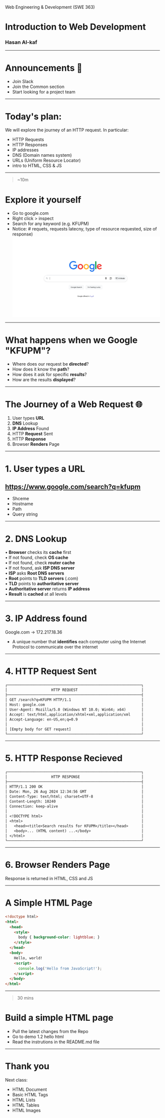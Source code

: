 

Web Engineering & Development (SWE 363) 
# Introduction to Web Development  
### Hasan Al-kaf
---

<!-- 

Goal: Give introduction to some important concepts.
- Ip addresses
- DNS
- URLs
- HTTP
- HTML, CSS & JS 

How: Give them the whole journey from a request until a response 

Practical: Let them investigate the request <> response journey themselves 

Subgoals: Join Slack, Notice BB, Start looking for groups.  
 
-->

# Announcements 📣

- Join Slack
- Join the Common section 
- Start looking for a project team 


---

# Today's plan: 

We will explore the journey of an HTTP request. In particular: 

- HTTP Requests
- HTTP Responses
- IP addresses
- DNS (Domain names system)
- URLs (Uniform Resource Locator)
- intro to HTML, CSS & JS


---

<!-- _class: activity -->

>~10m
# Explore it yourself 
- Go to google.com
- Right click > inspect 
- Search for any keyword (e.g. KFUPM)
- Notice: # requets, requests latecny, type of resource requested, size of response)
![bg right](./img/google.png)


---

# What happens when we Google "KFUPM"? 
- Where does our request be **directed**?
- How does it know the **path**?
- How does it ask for specific **results**?
- How are the results **displayed**?
---

<!-- NEEDS VIZ -->

# The Journey of a Web Request 🌐

1. User types **URL**
2. **DNS** Lookup
3. **IP Address** Found
5. HTTP **Request** Sent
7. HTTP **Response**
8. Browser **Renders** Page

---

<!-- Explain each part  -->

# 1. User types a URL 
## https://www.google.com/search?q=kfupm

- Shceme
- Hostname
- Path
- Query string


---

# 2. DNS Lookup

• **Browser** checks its **cache** first  
• If not found, check **OS cache**  
• If not found, check **router cache**  
• If not found, ask **ISP DNS server**  
• **ISP** asks **Root DNS servers**  
• **Root** points to **TLD servers** (.com)  
• **TLD** points to **authoritative server**  
• **Authoritative server** returns **IP address**  
• **Result** is **cached** at all levels  


---

# 3. IP Address found 

Google.com -> 172.217.18.36

- A unique number that **identifies** each computer using the Internet Protocol to communicate over the internet


---

# 4. HTTP Request Sent 
```
┌─────────────────────────────────────────────────────────────┐
│                    HTTP REQUEST                             │
├─────────────────────────────────────────────────────────────┤
│ GET /search?q=KFUPM HTTP/1.1                                │
│ Host: google.com                                            │
│ User-Agent: Mozilla/5.0 (Windows NT 10.0; Win64; x64)       │
│ Accept: text/html,application/xhtml+xml,application/xml     │
│ Accept-Language: en-US,en;q=0.9                             │
│                                                             │
│ [Empty body for GET request]                                │
└─────────────────────────────────────────────────────────────┘
```

---

# 5. HTTP Response Recieved


```
┌─────────────────────────────────────────────────────────────┐
│                    HTTP RESPONSE                            │
├─────────────────────────────────────────────────────────────┤
│ HTTP/1.1 200 OK                                             │
│ Date: Mon, 26 Aug 2024 12:34:56 GMT                         │
│ Content-Type: text/html; charset=UTF-8                      │
│ Content-Length: 10240                                       │
│ Connection: keep-alive                                      │
│                                                             │
│ <!DOCTYPE html>                                             │
│ <html>                                                      │
│   <head><title>Search results for KFUPM</title></head>      │
│   <body>... (HTML content) ...</body>                       │
│ </html>                                                     │
└─────────────────────────────────────────────────────────────┘
```


---

# 6. Browser Renders Page

Response is returned in HTML, CSS and JS

---

# A Simple HTML Page
```html
<!doctype html>
<html>
  <head>
    <style>
      body { background-color: lightblue; }
    </style>
  </head>
  <body>
    Hello, world!
    <script>
      console.log('Hello from JavaScript!');
    </script>
  </body>
</html>
```
---

<!-- _class: demo -->
>30 mins
# Build a simple HTML page 
- Pull the latest changes from the Repo
- Go to demo 1.2 hello html
- Read the instrutions in the README.md file

---

# Thank you
Next class:
- HTML Document
- Basic HTML Tags
- HTML Lists
- HTML Tables 
- HTML Images

